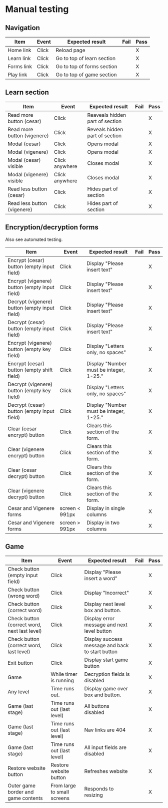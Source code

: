 # Manual testing

## Navigation
| Item       | Event | Expected result            | Fail | Pass |
|------------|-------|----------------------------|------|------|
| Home link  | Click | Reload page                |      | X    |
| Learn link | Click | Go to top of learn section |      | X    |
| Forms link | Click | Go to top of forms section |      | X    |
| Play link  | Click | Go to top of game section  |      | X    |

## Learn section
 | Item                        | Event          | Expected result                 | Fail | Pass |
|-----------------------------|----------------|---------------------------------|------|------|
| Read more button (cesar)    | Click          | Reaveals hidden part of section |      | X    |
| Read more button (vigenere) | Click          | Reveals hidden part of section  |      | X    |
| Modal (cesar)               | Click          | Opens modal                     |      | X    |
| Modal (vigenere)            | Click          | Opens modal                     |      | X    |
| Modal (cesar) visible       | Click anywhere | Closes modal                    |      | X    |
| Modal (vigenere) visible    | Click anywhere | Closes modal                    |      | X    |
| Read less button (cesar)    | Click          | Hides part of section           |      | X    |
| Read less button (vigenere) | Click          | Hides part of section           |      | X    |
## Encryption/decryption forms
Also see automated testing.

| Item                                          | Event          | Expected result                         | Fail | Pass |
|-----------------------------------------------|----------------|-----------------------------------------|------|------|
| Encrypt (cesar) button (empty input field)    | Click          | Display "Please insert text"            |      | X    |
| Encrypt (vigenere) button (empty input field) | Click          | Display "Please insert text"            |      | X    |
| Decrypt (vigenere) button (empty input field) | Click          | Display "Please insert text"            |      | X    |
| Decrypt (cesar) button (empty input field)    | Click          | Display "Please insert text"            |      | X    |
| Encrypt (vigenere) button (empty key field)   | Click          | Display "Letters only, no spaces"       |      | X    |
| Encrypt (cesar) button (empty shift field)    | Click          | Display "Number must be integer, 1-25." |      | X    |
| Decrypt (vigenere) button (empty key field)   | Click          | Display "Letters only, no spaces"       |      | X    |
| Decrypt (cesar) button (empty input field)    | Click          | Display "Number must be integer, 1-25." |      | X    |
| Clear (cesar encrypt) button                  | Click          | Clears this section of the form.        |      | X    |
| Clear (vigenere encrypt) button               | Click          | Clears this section of the form.        |      | X    |
| Clear (cesar decrypt) button                  | Click          | Clears this section of the form.        |      | X    |
| Clear (vigenere decrypt) button               | Click          | Clears this section of the form.        |      | X    |
| Cesar and Vigenere forms                      | screen < 991px | Display in single columns               |      | X    |
| Cesar and Vigenere forms                      | screen > 991px | Display in two columns                  |      | X    |

## Game
| Item                                         | Event                       | Expected result                                  | Fail | Pass |
|----------------------------------------------|-----------------------------|--------------------------------------------------|------|------|
| Check button (empty input field)             | Click                       | Display "Please insert a word"                   |      | X    |
| Check button (wrong word)                    | Click                       | Display "Incorrect"                              |      | X    |
| Check button (correct word)                  | Click                       | Display next level box and button.               |      | X    |
| Check button (correct word, next last level) | Click                       | Display error message and next level button      |      | X    |
| Check button (correct word, last level)      | Click                       | Display success message and back to start button |      | X    |
| Exit button                                  | Click                       | Display start game button                        |      | X    |
| Game                                         | While timer is running      | Decryption fields is disabled                    |      | X    |
| Any level                                    | Time runs out.              | Display game over box and button.                |      | X    |
| Game (last stage)                            | Time runs out (last level)  | All buttons disabled                             |      | X    |
| Game (last stage)                            | Time runs out (last level)  | Nav links are 404                                |      | X    |
| Game (last stage)                            | Time runs out (last level)  | All input fields are disabled                    |      | X    |
| Restore website button                       | Restore website button      | Refreshes website                                |      | X    |
| Outer game border and game contents          | From large to small screens | Responds to resizing                             |      | X    |